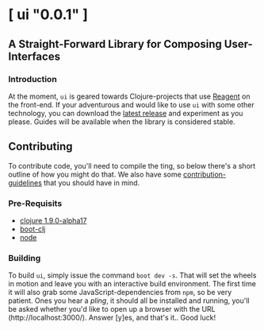 # [ **ui** \"0.0.1\" ] 

## A Straight-Forward Library for Composing User-Interfaces


### Introduction

At the moment, `ui` is geared towards Clojure-projects that
use [Reagent](//reagent-project.github.io/) on the front-end. If your
adventurous and would like to use `ui` with some other technology, you
can download
the [latest release](//github.com/bdo-labs/ui/releases/latest/) and
experiment as you please. Guides will be available when the library is
considered stable.


## Contributing

To contribute code, you'll need to compile the ting, so below there's
a short outline of how you might do that. We also have
some [contribution-guidelines](./.github/CONTRIBUTING.md) that you
should have in mind.


### Pre-Requisits

- [clojure 1.9.0-alpha17](https://clojure.org/community/downloads#_development_release_1_9_0_alpha17_may_26_2017)
- [boot-clj](http://boot-clj.com/)
- [node](https://nodejs.org/en/download/current/)


### Building

To build `ui`, simply issue the command `boot dev -s`. That will set
the wheels in motion and leave you with an interactive build
environment. The first time it will also grab some
JavaScript-dependencies from `npm`, so be very patient.  Ones you hear
a *pling*, it should all be installed and running, you'll be asked
whether you'd like to open up a browser with the URL
(http://localhost:3000/). Answer [y]es, and that's it.. Good luck!
